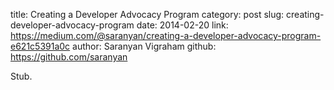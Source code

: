 title: Creating a Developer Advocacy Program
category: post
slug: creating-developer-advocacy-program
date: 2014-02-20
link: https://medium.com/@saranyan/creating-a-developer-advocacy-program-e621c5391a0c
author: Saranyan Vigraham 
github: https://github.com/saranyan


Stub.


